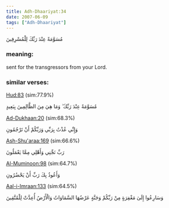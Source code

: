 ```yaml
---
title: Adh-Dhaariyat:34
date: 2007-06-09
tags: ["Adh-Dhaariyat"]
---
```

مُسَوَّمَةً عِنْدَ رَبِّكَ لِلْمُسْرِفِينَ
### meaning: 
sent for the transgressors from your Lord.
### similar verses: 

[Hud:83](/11/83) (sim:77.9%)

مُسَوَّمَةً عِنْدَ رَبِّكَ ۖ وَمَا هِيَ مِنَ الظَّالِمِينَ بِبَعِيدٍ

[Ad-Dukhaan:20](/44/20) (sim:68.3%)

وَإِنِّي عُذْتُ بِرَبِّي وَرَبِّكُمْ أَنْ تَرْجُمُونِ

[Ash-Shu'araa:169](/26/169) (sim:66.6%)

رَبِّ نَجِّنِي وَأَهْلِي مِمَّا يَعْمَلُونَ

[Al-Muminoon:98](/23/98) (sim:64.7%)

وَأَعُوذُ بِكَ رَبِّ أَنْ يَحْضُرُونِ

[Aal-i-Imraan:133](/3/133) (sim:64.5%)

وَسَارِعُوا إِلَىٰ مَغْفِرَةٍ مِنْ رَبِّكُمْ وَجَنَّةٍ عَرْضُهَا السَّمَاوَاتُ وَالْأَرْضُ أُعِدَّتْ لِلْمُتَّقِينَ
